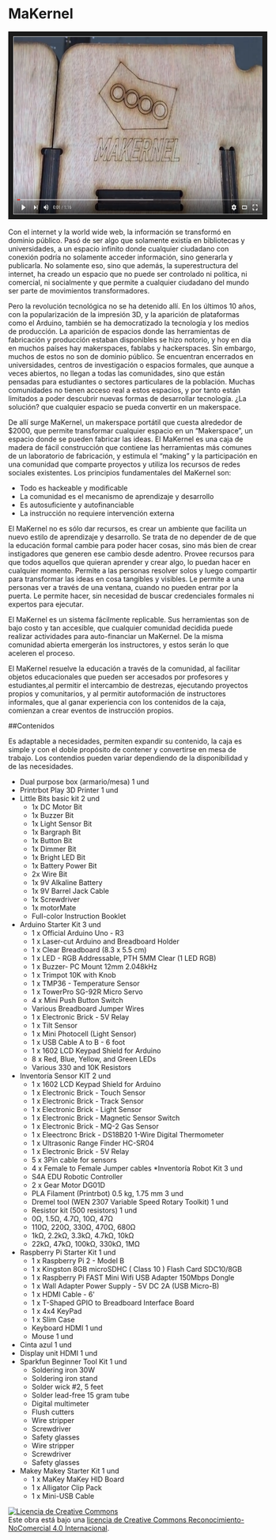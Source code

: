 # MaKernel

<a href="https://www.youtube.com/watch?v=7O9nCXKZr5c" target="_blank"><img src="https://github.com/FunCR/MaKernel/blob/master/Images/makernelyoutube.png" 
alt="Makernel" width="640" height="360" border="10" /></a>


Con el internet y la world wide web, la información se transformó en dominio público. Pasó de ser algo que solamente existía en bibliotecas y universidades, a un espacio infinito donde cualquier ciudadano con conexión podría no solamente acceder información, sino generarla y publicarla.  No solamente eso, sino que además, la superestructura del internet, ha creado un espacio que no puede ser controlado ni política, ni comercial, ni socialmente y que permite a cualquier ciudadano del mundo ser parte de movimientos transformadores.  

Pero la revolución tecnológica no se ha detenido allí. En los últimos 10 años, con la popularización de la impresión 3D, y la aparición de plataformas como el Arduino, también se ha democratizado la tecnología y los medios de producción. La aparición de espacios donde las herramientas de fabricación y producción estaban disponibles se hizo notorio, y hoy en día en muchos países hay makerspaces, fablabs y hackerspaces.  Sin embargo, muchos de estos no son de dominio público. Se encuentran encerrados en universidades, centros de investigación o espacios formales, que aunque a veces abiertos, no llegan a todas las comunidades, sino que están pensadas para estudiantes o sectores particulares de la población. Muchas comunidades no tienen acceso real a estos espacios, y por tanto están limitados a poder descubrir nuevas formas de desarrollar tecnología. ¿La solución? que cualquier espacio se pueda convertir en un makerspace.

De allí surge MaKernel, un makerspace portátil que cuesta alrededor de $2000, que permite transformar cualquier espacio en un “Makerspace”, un espacio donde se pueden fabricar las ideas. El MaKernel es una caja de madera de fácil construcción que contiene las herramientas más comunes de un laboratorio de fabricación, y estimula el “making” y la participación en una comunidad que comparte proyectos y utiliza los recursos de redes sociales existentes.  Los principios fundamentales del MaKernel son:

* Todo es hackeable y modificable
* La comunidad es el mecanismo de aprendizaje y desarrollo
* Es autosuficiente y autofinanciable
* La instrucción no requiere intervención externa

El MaKernel no es sólo dar recursos, es crear un ambiente que facilita un nuevo estilo de aprendizaje y desarrollo. Se trata de no depender de de que la educación formal cambie para poder hacer cosas, sino más bien de crear instigadores que generen ese cambio desde adentro. Provee recursos para que todos aquellos que quieran aprender y crear algo, lo puedan hacer en cualquier momento.  Permite a las personas resolver solos y luego compartir para transformar las ideas en cosa tangibles y visibles.  Le permite a una personas ver a través de una ventana, cuando no pueden entrar por la puerta. Le permite hacer, sin necesidad de buscar credenciales formales ni expertos para ejecutar.

El MaKernel es un sistema fácilmente replicable.  Sus herramientas son de bajo costo y tan accesible, que cualquier comunidad decidida puede realizar actividades para auto-financiar un MaKernel. De la misma comunidad abierta emergerán los instructores, y estos serán lo que aceleren el proceso.  

El MaKernel resuelve la educación a través de la comunidad, al facilitar objetos educacionales que pueden ser accesados por profesores y estudiantes,al permitir el intercambio de destrezas, ejecutando proyectos propios y comunitarios, y al permitir autoformación de instructores informales, que al ganar experiencia con los contenidos de la caja, comienzan a crear eventos de instrucción propios.

##Contenidos

Es adaptable a necesidades, permiten expandir su contenido, la caja es simple y con el doble propósito de contener y convertirse en mesa de trabajo. Los contendios pueden variar dependiendo de la disponibilidad y de las necesidades.

* Dual purpose box (armario/mesa)					1 und
* Printrbot Play 3D Printer							1 und
* Little Bits basic kit								2 und
  * 1x DC Motor Bit
  * 1x Buzzer Bit
  * 1x Light Sensor Bit
  * 1x Bargraph Bit
  * 1x Button Bit
  * 1x Dimmer Bit
  * 1x Bright LED Bit
  * 1x Battery Power Bit
  * 2x Wire Bit
  * 1x 9V Alkaline Battery
  * 1x 9V Barrel Jack Cable
  * 1x Screwdriver
  * 1x motorMate
  * Full-color Instruction Booklet
* Arduino Starter Kit								3 und
  * 1 x Official Arduino Uno - R3 
  * 1 x Laser-cut Arduino and Breadboard Holder
  * 1 x Clear Breadboard (8.3 x 5.5 cm)
  * 1 x LED - RGB Addressable, PTH 5MM Clear (1 LED RGB)
  * 1 x Buzzer- PC Mount 12mm 2.048kHz
  * 1 x Trimpot 10K with Knob
  * 1 x TMP36 - Temperature Sensor
  * 1 x TowerPro SG-92R Micro Servo
  * 4 x Mini Push Button Switch
  * Various  Breadboard Jumper Wires 
  * 1 x Electronic Brick - 5V Relay
  * 1 x Tilt Sensor 
  * 1 x Mini Photocell (Light Sensor)
  * 1 x USB Cable A to B - 6 foot
  * 1 x 1602 LCD Keypad Shield for Arduino
  * 8 x Red, Blue, Yellow, and Green LEDs
  * Various 330 and 10K Resistors
* Inventoría Sensor KIT							2 und
  * 1 x 1602 LCD Keypad Shield for Arduino
  * 1 x Electronic Brick - Touch Sensor
  * 1 x Electronic Brick - Track Sensor
  * 1 x Electronic Brick - Light Sensor
  * 1 x Electronic Brick - Magnetic Sensor Switch
  * 1 x Electronic Brick - MQ-2 Gas Sensor
  * 1 x Eleectronc Brick - DS18B20 1-Wire Digital Thermometer
  * 1 x Ultrasonic Range Finder HC-SR04
  * 1 x Electronic Brick - 5V Relay
  * 5 x 3Pin cable for sensors
  * 4 x Female to Female Jumper cables
*Inventoría Robot Kit							3 und
  * S4A EDU Robotic Controller
  * 2 x Gear Motor DG01D
  * PLA Filament (Printrbot) 0.5 kg, 1.75 mm				3 und
  * Dremel tool (WEN 2307 Variable Speed Rotary Toolkit)		1 und
  * Resistor kit (500 resistors)						1 und
  * 0Ω, 1.5Ω, 4.7Ω, 10Ω, 47Ω
  * 110Ω, 220Ω, 330Ω, 470Ω, 680Ω
  * 1kΩ, 2.2kΩ, 3.3kΩ, 4.7kΩ, 10kΩ
  * 22kΩ, 47kΩ, 100kΩ, 330kΩ, 1MΩ
* Raspberry Pi Starter Kit						1 und
  * 1 x Raspberry Pi 2 - Model B
  * 1 x Kingston 8GB microSDHC ( Class 10 ) Flash Card SDC10/8GB
  * 1 x Raspberry Pi FAST Mini Wifi USB Adapter 150Mbps Dongle
  * 1 x Wall Adapter Power Supply - 5V DC 2A (USB Micro-B)
  * 1 x HDMI Cable - 6'
  * 1 x T-Shaped GPIO to Breadboard Interface Board
  * 1 x 4x4 KeyPad
  * 1 x Slim Case
  * Keyboard HDMI								1 und
  * Mouse									1 und
* Cinta azul									1 und
* Display unit HDMI								1 und
* Sparkfun Beginner Tool Kit						1 und
  * Soldering iron 30W
  * Soldering iron stand
  * Solder wick #2, 5 feet
  * Solder lead-free 15 gram tube
  * Digital multimeter
  * Flush cutters
  * Wire stripper
  * Screwdriver
  * Safety glasses
  * Wire stripper
  * Screwdriver
  * Safety glasses
* Makey Makey	 Starter Kit						1 und
  * 1 x MaKey MaKey HID Board
  * 1 x Alligator Clip Pack
  * 1 x Mini-USB Cable


<a rel="license" href="http://creativecommons.org/licenses/by-nc/4.0/"><img alt="Licencia de Creative Commons" style="border-width:0" src="https://i.creativecommons.org/l/by-nc/4.0/88x31.png" /></a><br />Este obra está bajo una <a rel="license" href="http://creativecommons.org/licenses/by-nc/4.0/">licencia de Creative Commons Reconocimiento-NoComercial 4.0 Internacional</a>.
